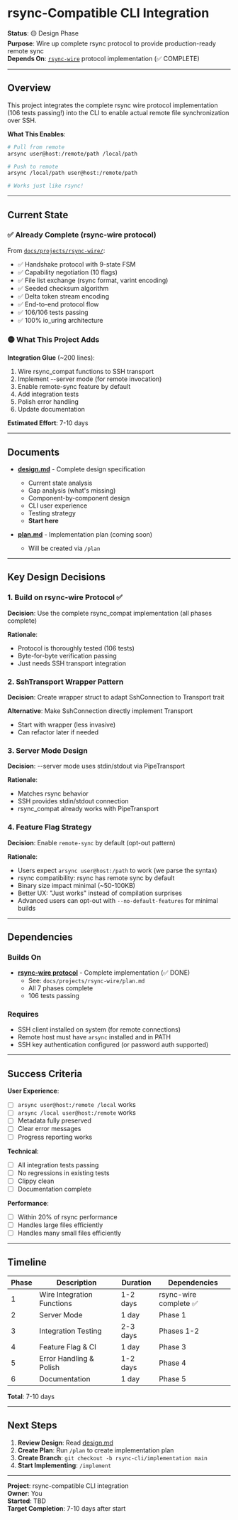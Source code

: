 # rsync-Compatible CLI Integration

**Status**: 🟡 Design Phase  
**Purpose**: Wire up complete rsync protocol to provide production-ready remote sync  
**Depends On**: [`rsync-wire`](../rsync-wire/) protocol implementation (✅ COMPLETE)

---

## Overview

This project integrates the complete rsync wire protocol implementation (106 tests passing!)
into the CLI to enable actual remote file synchronization over SSH.

**What This Enables**:

```bash
# Pull from remote
arsync user@host:/remote/path /local/path

# Push to remote
arsync /local/path user@host:/remote/path

# Works just like rsync!
```

---

## Current State

### ✅ Already Complete (rsync-wire protocol)

From [`docs/projects/rsync-wire/`](../rsync-wire/):
- ✅ Handshake protocol with 9-state FSM
- ✅ Capability negotiation (10 flags)
- ✅ File list exchange (rsync format, varint encoding)
- ✅ Seeded checksum algorithm
- ✅ Delta token stream encoding
- ✅ End-to-end protocol flow
- ✅ 106/106 tests passing
- ✅ 100% io_uring architecture

### 🟡 What This Project Adds

**Integration Glue** (~200 lines):
1. Wire rsync_compat functions to SSH transport
2. Implement --server mode (for remote invocation)
3. Enable remote-sync feature by default
4. Add integration tests
5. Polish error handling
6. Update documentation

**Estimated Effort**: 7-10 days

---

## Documents

- **[design.md](design.md)** - Complete design specification
  - Current state analysis
  - Gap analysis (what's missing)
  - Component-by-component design
  - CLI user experience
  - Testing strategy
  - **Start here**

- **[plan.md](plan.md)** - Implementation plan (coming soon)
  - Will be created via `/plan`

---

## Key Design Decisions

### 1. Build on rsync-wire Protocol ✅

**Decision**: Use the complete rsync_compat implementation (all phases complete)

**Rationale**: 
- Protocol is thoroughly tested (106 tests)
- Byte-for-byte verification passing
- Just needs SSH transport integration

### 2. SshTransport Wrapper Pattern

**Decision**: Create wrapper struct to adapt SshConnection to Transport trait

**Alternative**: Make SshConnection directly implement Transport
- Start with wrapper (less invasive)
- Can refactor later if needed

### 3. Server Mode Design

**Decision**: --server mode uses stdin/stdout via PipeTransport

**Rationale**:
- Matches rsync behavior
- SSH provides stdin/stdout connection
- rsync_compat already works with PipeTransport

### 4. Feature Flag Strategy

**Decision**: Enable `remote-sync` by default (opt-out pattern)

**Rationale**:
- Users expect `arsync user@host:/path` to work (we parse the syntax)
- rsync compatibility: rsync has remote sync by default
- Binary size impact minimal (~50-100KB)
- Better UX: "Just works" instead of compilation surprises
- Advanced users can opt-out with `--no-default-features` for minimal builds

---

## Dependencies

### Builds On

- **[rsync-wire protocol](../rsync-wire/)** - Complete implementation (✅ DONE)
  - See: `docs/projects/rsync-wire/plan.md`
  - All 7 phases complete
  - 106 tests passing

### Requires

- SSH client installed on system (for remote connections)
- Remote host must have `arsync` installed and in PATH
- SSH key authentication configured (or password auth supported)

---

## Success Criteria

**User Experience**:
- [ ] `arsync user@host:/remote /local` works
- [ ] `arsync /local user@host:/remote` works
- [ ] Metadata fully preserved
- [ ] Clear error messages
- [ ] Progress reporting works

**Technical**:
- [ ] All integration tests passing
- [ ] No regressions in existing tests
- [ ] Clippy clean
- [ ] Documentation complete

**Performance**:
- [ ] Within 20% of rsync performance
- [ ] Handles large files efficiently
- [ ] Handles many small files efficiently

---

## Timeline

| Phase | Description | Duration | Dependencies |
|-------|-------------|----------|--------------|
| 1 | Wire Integration Functions | 1-2 days | rsync-wire complete ✅ |
| 2 | Server Mode | 1 day | Phase 1 |
| 3 | Integration Testing | 2-3 days | Phases 1-2 |
| 4 | Feature Flag & CI | 1 day | Phase 3 |
| 5 | Error Handling & Polish | 1-2 days | Phase 4 |
| 6 | Documentation | 1 day | Phase 5 |

**Total**: 7-10 days

---

## Next Steps

1. **Review Design**: Read [design.md](design.md)
2. **Create Plan**: Run `/plan` to create implementation plan
3. **Create Branch**: `git checkout -b rsync-cli/implementation main`
4. **Start Implementing**: `/implement`

---

**Project**: rsync-compatible CLI integration  
**Owner**: You  
**Started**: TBD  
**Target Completion**: 7-10 days after start

